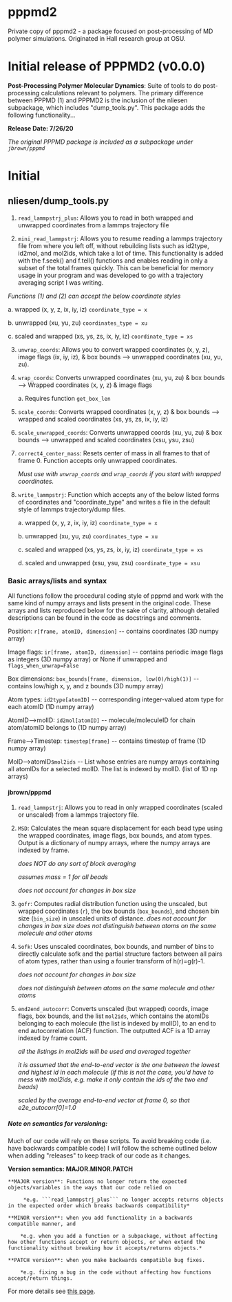 # pppmd2
Private copy of pppmd2 - a package focused on post-processing of MD polymer simulations. Originated in Hall research group at OSU.

# Initial release of PPPMD2 (v0.0.0)
**Post-Processing Polymer Molecular Dynamics**: Suite of tools to do post-processing calculations relevant to polymers.
The primary difference between PPPMD (1) and PPPMD2 is the inclusion of the nliesen subpackage, which includes "dump_tools.py". This package adds the following functionality...

**Release Date: 7/26/20**

*The original PPPMD package is included as a subpackage under ```jbrown/pppmd```*

# Initial
## nliesen/dump_tools.py
1. ```read_lammpstrj_plus```: Allows you to read in both wrapped and unwrapped coordinates from a lammps trajectory file

2. ```mini_read_lammpstrj```: Allows you to resume reading a lammps trajectory file from where you left off, without rebuilding lists such as id2type, id2mol, and mol2ids, which take a lot of time. This functionality is added with the f.seek() and f.tell() functions and enables reading in only a subset of the total frames quickly. This can be beneficial for memory usage in your program and was developed to go with a trajectory averaging script I was writing.

*Functions (1) and (2) can accept the below coordinate styles*
    
   a. wrapped (x, y, z, ix, iy, iz)  ```coordinate_type = x```
    
   b. unwrapped (xu, yu, zu)  ```coordinates_type = xu```
    
   c. scaled and wrapped (xs, ys, zs, ix, iy, iz)  ```coordinate_type = xs```

3. ```unwrap_coords```: Allows you to convert wrapped coordinates (x, y, z), image flags (ix, iy, iz), & box bounds --> unwrapped coordinates (xu, yu, zu).

4. ```wrap_coords```: Converts unwrapped coordinates (xu, yu, zu) & box bounds --> Wrapped coordinates (x, y, z) & image flags

    a. Requires function ```get_box_len```

5. ```scale_coords```: Converts wrapped coordinates (x, y, z) & box bounds --> wrapped and scaled coordinates (xs, ys, zs, ix, iy, iz)

6. ```scale_unwrapped_coords```: Converts unwrapped coords (xu, yu, zu) & box bounds --> unwrapped and scaled coordinates (xsu, ysu, zsu)

7. ```correct4_center_mass```: Resets center of mass in all frames to that of frame 0. Function accepts only unwrapped coordinates.
    
    *Must use with ```unwrap_coords``` and ```wrap_coords``` if you start with wrapped coordinates.*

8. ```write_lammpstrj```: Function which accepts any of the below listed forms of coordinates and "coordinate_type" and writes a file in the default style of lammps trajectory/dump files.

    a. wrapped (x, y, z, ix, iy, iz)  ```coordinate_type = x```

    b. unwrapped (xu, yu, zu)  ```coordinates_type = xu```

    c. scaled and wrapped (xs, ys, zs, ix, iy, iz)  ```coordinate_type = xs```

    d. scaled and unwrapped (xsu, ysu, zsu)  ```coordinate_type = xsu```

### Basic arrays/lists and syntax
All functions follow the procedural coding style of pppmd and work with the same kind of numpy arrays and lists present in the original code. These arrays and lists reproduced below for the sake of clarity, although detailed descriptions can be found in the code as docstrings and comments.

Position: ```r[frame, atomID, dimension]```  -- contains coordinates (3D numpy array)

Image flags: ```ir[frame, atomID, dimension]``` -- contains periodic image flags as integers  (3D numpy array) or None if unwrapped and ```flags_when_unwrap=False```

Box dimensions: ```box_bounds[frame, dimension, low(0)/high(1)]``` -- contains low/high x, y, and z bounds  (3D numpy array)

Atom types: ```id2type[atomID]``` -- corresponding integer-valued atom type for each atomID  (1D numpy array)

AtomID-->molID: ```id2mol[atomID]``` -- molecule/moleculeID for chain atom/atomID belongs to  (1D numpy array)

Frame-->Timestep: ```timestep[frame]``` -- contains timestep of frame (1D numpy array)

MolD-->atomIDs```mol2ids``` -- List whose entries are numpy arrays containing all atomIDs for a selected molID. The list is indexed by molID. (list of 1D np arrays)

#### jbrown/pppmd

1. ```read_lammpstrj```: Allows you to read in only wrapped coordinates (scaled or unscaled) from a lammps trajectory file.

2. ```MSD```: Calculates the mean square displacement for each bead type using the wrapped coordinates, image flags, box bounds, and atom types. Output is a dictionary of numpy arrays, where the numpy arrays are indexed by frame.

    *does NOT do any sort of block averaging*

    *assumes mass = 1 for all beads*

    *does not account for changes in box size*

3. ```gofr```: Computes radial distribution function using the unscaled, but wrapped coordinates (```r```), the box bounds (```box_bounds```), and chosen
bin size (```bin_size```) in unscaled units of distance.
     *does not account for changes in box size*
     *does not distinguish between atoms on the same molecule and other atoms*

4. ```Sofk```: Uses unscaled coordinates, box bounds, and number of bins to directly calculate sofk and the partial structure factors between all pairs of atom types, rather than using a fourier transform of h(r)=g(r)-1. 

     *does not account for changes in box size*

     *does not distinguish between atoms on the same molecule and other atoms*

5. ```end2end_autocorr```: Converts unscaled (but wrapped) coords, image flags, box bounds, and the list ```mol2ids```, which contains the atomIDs belonging to each molecule (the list is indexed by molID), to an end to end autocorrelation (ACF) function. The outputted ACF is a 1D array indexed by frame count. 

    *all the listings in mol2ids will be used and averaged together*

    *it is assumed that the end-to-end vector is the one between the lowest and highest id in each molecule (if this is not the case, you'd have to mess with mol2ids, e.g. make it only contain the ids of the two end beads)*

    *scaled by the average end-to-end vector at frame 0, so that e2e_autocorr[0]=1.0*

##### Note on semantics for versioning:
Much of our code will rely on these scripts. To avoid breaking code (i.e. have backwards compatible code) I will follow the scheme outlined below when adding "releases" to keep track of our code as it changes. 

**Version semantics: MAJOR.MINOR.PATCH**

    **MAJOR version**: Functions no longer return the expected objects/variables in the ways that our code relied on

         *e.g. ```read_lammpstrj_plus``` no longer accepts returns objects in the expected order which breaks backwards compatibility*

    **MINOR version**: when you add functionality in a backwards compatible manner, and

        *e.g. when you add a function or a subpackage, without affecting how other functions accept or return objects, or when extend the functionality without breaking how it accepts/returns objects.*

    **PATCH version**: when you make backwards compatible bug fixes.

        *e.g. fixing a bug in the code without affecting how functions accept/return things.

For more details see [this page](https://semver.org/).
